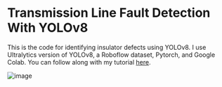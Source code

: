 # Transmission Line Fault Detection With YOLOv8

This is the code for identifying insulator defects using YOLOv8. 
I use Ultralytics version of YOLOv8, a Roboflow dataset, Pytorch, and Google Colab. 
You can follow along with my tutorial [here](https://medium.com/@vinayasharmaa/solving-grid-challenges-with-yolov8-object-detection-%EF%B8%8F-6cb061cb779d). 

![image](https://user-images.githubusercontent.com/63084147/232233470-7f4c2394-d64b-494d-8290-de23f694d9c6.png)
